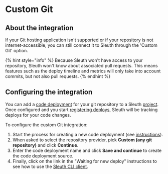 # Custom Git

## About the integration

If your Git hosting application isn't supported or if your repository is not internet-accessible, you can still connect it to Sleuth through the 'Custom Git' option.

{% hint style="info" %}
Because Sleuth won't have access to your repository, Sleuth won't know about associated pull requests. This means features such as the deploy timeline and metrics will only take into account commits, but not also pull requests.
{% endhint %}

## Configuring the integration

You can add a [code deployment](../../modeling-your-deployments/code-deployments/) for your git repository to a Sleuth [project](../../modeling-your-deployments/projects/). Once configured and you start [registering deploys](../../modeling-your-deployments/code-deployments/how-to-register-a-deploy.md), Sleuth will be tracking deploys for your code changes.

To configure the custom Git integration:

1. Start the process for creating a new code deployment (see [instructions](../../settings/project/code-deployments.md)).
2. When asked to select the repository provider, pick **Custom (any git repository)** and click **Continue**.
3. Enter the code deployment name and click **Save and continue** to create the code deployment source.
4. Finally, click on the link in the "Waiting for new deploy" instructions to see how to use the [Sleuth CLI client](https://github.com/sleuth-io/sleuth-client).&#x20;
